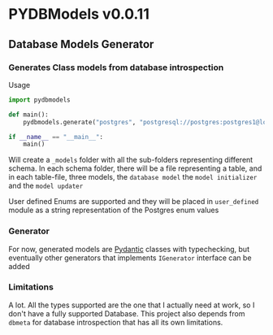 # PYDBModels v0.0.11

## Database Models Generator

### Generates Class models from database introspection

Usage

```python
import pydbmodels

def main():
    pydbmodels.generate("postgres", "postgresql://postgres:postgres1@localhost:9876/postgres")

if __name__ == "__main__":
    main()
```

Will create a `_models` folder with all the sub-folders representing different schema. In each schema folder, there will be a file representing a table, and in each table-file, three models, the `database model` the `model initializer` and the `model updater`

User defined Enums are supported and they will be placed in
`user_defined` module as a string representation of the Postgres enum values

### Generator
For now, generated models are [Pydantic](https://pydantic-docs.helpmanual.io/) classes with typechecking, but eventually other generators that implements `IGenerator` interface can be added

### Limitations
A lot. All the types supported are the one that I actually need at work, so I don't have a fully supported Database.
This project also depends from `dbmeta` for database introspection that has all its own limitations. 
